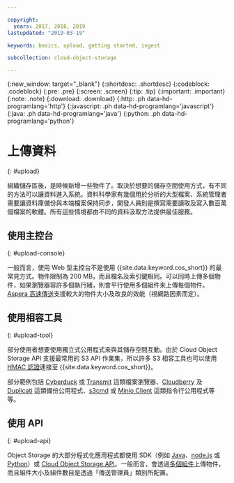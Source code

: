 ```yaml
---

copyright:
  years: 2017, 2018, 2019
lastupdated: "2019-03-19"

keywords: basics, upload, getting started, ingest

subcollection: cloud-object-storage

---
```

{:new_window: target="_blank"}
{:shortdesc: .shortdesc}
{:codeblock: .codeblock}
{:pre: .pre}
{:screen: .screen}
{:tip: .tip}
{:important: .important}
{:note: .note}
{:download: .download} 
{:http: .ph data-hd-programlang='http'} 
{:javascript: .ph data-hd-programlang='javascript'} 
{:java: .ph data-hd-programlang='java'} 
{:python: .ph data-hd-programlang='python'}

# 上傳資料
{: #upload}

組織儲存區後，是時候新增一些物件了。取決於想要的儲存空間使用方式，有不同的方法可以讓資料進入系統。資料科學家有幾個用於分析的大型檔案、系統管理者需要讓資料庫備份與本端檔案保持同步，開發人員則是撰寫需要讀取及寫入數百萬個檔案的軟體。所有這些情境都由不同的資料汲取方法提供最佳服務。

## 使用主控台
{: #upload-console}

一般而言，使用 Web 型主控台不是使用 {{site.data.keyword.cos_short}} 的最常見方式。物件限制為 200 MB，而且檔名及索引鍵相同。可以同時上傳多個物件，如果瀏覽器容許多個執行緒，則會平行使用多個組件來上傳每個物件。[Aspera 高速傳送](/docs/services/cloud-object-storage/basics?topic=cloud-object-storage-aspera)支援較大的物件大小及改良的效能（視網路因素而定）。

## 使用相容工具
{: #upload-tool}

部分使用者想要使用獨立式公用程式來與其儲存空間互動。由於 Cloud Object Storage API 支援最常用的 S3 API 作業集，所以許多 S3 相容工具也可以使用 [HMAC 認證](/docs/services/cloud-object-storage/hmac?topic=cloud-object-storage-hmac)連接至 {{site.data.keyword.cos_short}}。

部分範例包括 [Cyberduck](https://cyberduck.io/) 或 [Transmit](https://panic.com/transmit/) 這類檔案瀏覽器、[Cloudberry](https://www.cloudberrylab.com/) 及 [Duplicati](https://www.duplicati.com/) 這類備份公用程式、[s3cmd](https://github.com/s3tools/s3cmd) 或 [Minio Client](https://github.com/minio/mc) 這類指令行公用程式等等。

## 使用 API
{: #upload-api}

Object Storage 的大部分程式化應用程式都使用 SDK（例如 [Java](/docs/services/cloud-object-storage/libraries?topic=cloud-object-storage-java)、[node.js](/docs/services/cloud-object-storage/libraries?topic=cloud-object-storage-node) 或 [Python](/docs/services/cloud-object-storage/libraries?topic=cloud-object-storage-python)）或 [Cloud Object Storage API](/docs/services/cloud-object-storage/api-reference?topic=cloud-object-storage-compatibility-api)。一般而言，會透過[多個組件](/docs/services/cloud-object-storage/basics?topic=cloud-object-storage-large-objects)上傳物件，而且組件大小及組件數目是透過「傳送管理員」類別所配置。
